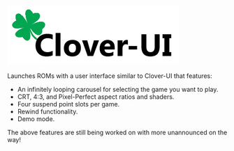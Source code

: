 ![Alt text](Images/logo.png?raw=true "Clover-UI")

Launches ROMs with a user interface similar to Clover-UI that features:
 - An infinitely looping carousel for selecting the game you want to play.
 - CRT, 4:3, and Pixel-Perfect aspect ratios and shaders.
 - Four suspend point slots per game.
 - Rewind functionality.
 - Demo mode.
 
 The above features are still being worked on with more unannounced on the way!